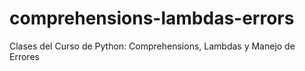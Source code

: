# comprehensions-lambdas-errors
Clases del Curso de Python: Comprehensions, Lambdas y Manejo de Errores
